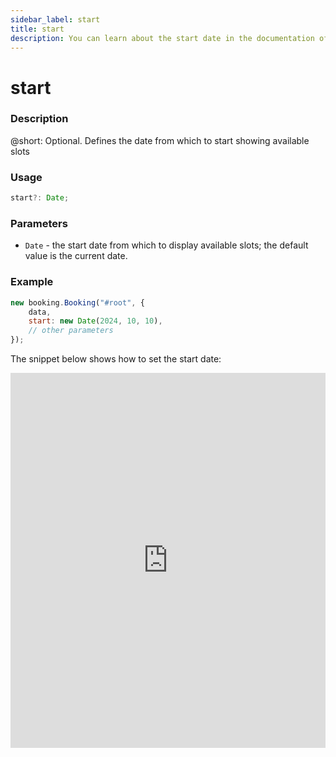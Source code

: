 ```yaml
---
sidebar_label: start
title: start
description: You can learn about the start date in the documentation of the DHTMLX JavaScript Booking library. Browse developer guides and API reference, try out code examples and live demos, and download a free 30-day evaluation version of DHTMLX Booking.
---
```


# start

### Description

@short: Optional. Defines the date from which to start showing available slots

### Usage

~~~jsx {}
start?: Date;
~~~

### Parameters

- `Date` - the start date from which to display available slots; the default value is the current date.

### Example

~~~jsx {}
new booking.Booking("#root", {
	data,
	start: new Date(2024, 10, 10),
	// other parameters
});
~~~


The snippet below shows how to set the start date:

<iframe src="https://snippet.dhtmlx.com/cm7871sl?mode=result" frameborder="0" class="snippet_iframe" width="100%" height="600"></iframe>


